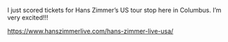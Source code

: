 I just scored tickets for Hans Zimmer’s US tour stop here in Columbus. I’m very excited!!!

[<span class="invisible">https://www.</span><span class="ellipsis">hanszimmerlive.com/hans-zimmer</span><span class="invisible">-live-usa/</span>](https://www.hanszimmerlive.com/hans-zimmer-live-usa/)